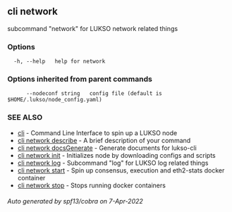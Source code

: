 ## cli network

subcommand "network" for LUKSO network related things

### Options

```
  -h, --help   help for network
```

### Options inherited from parent commands

```
      --nodeconf string   config file (default is $HOME/.lukso/node_config.yaml)
```

### SEE ALSO

* [cli](cli.md)	 - Command Line Interface to spin up a LUKSO node
* [cli network describe](cli_network_describe.md)	 - A brief description of your command
* [cli network docsGenerate](cli_network_docsGenerate.md)	 - Generate documents for lukso-cli
* [cli network init](cli_network_init.md)	 - Initializes node by downloading configs and scripts
* [cli network log](cli_network_log.md)	 - Subcommand "log" for LUKSO log related things
* [cli network start](cli_network_start.md)	 - Spin up consensus, execution and eth2-stats docker container
* [cli network stop](cli_network_stop.md)	 - Stops running docker containers

###### Auto generated by spf13/cobra on 7-Apr-2022
